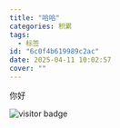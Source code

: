 ```yaml
---
title: "哈哈"
categories: 积累
tags:
  - 标签
id: "6c0f4b619989c2ac"
date: 2025-04-11 10:02:57
cover: ""
---
```


你好


![visitor badge](https://visitor-badge.laobi.icu/badge?page_id=Nicholas003.blog.6c0f4b619989c2ac&format=true)

